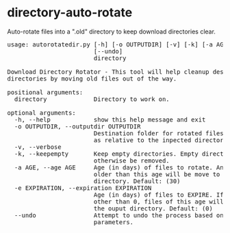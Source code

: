 directory-auto-rotate
=====================

Auto-rotate files into a ".old" directory to keep download directories clear.

<pre>
usage: autorotatedir.py [-h] [-o OUTPUTDIR] [-v] [-k] [-a AGE] [-e EXPIRATION]
                        [--undo]
                        directory

Download Directory Rotator - This tool will help cleanup desktop and download
directories by moving old files out of the way.

positional arguments:
  directory             Directory to work on.

optional arguments:
  -h, --help            show this help message and exit
  -o OUTPUTDIR, --outputdir OUTPUTDIR
                        Destination folder for rotated files. This is treated
                        as relative to the inpected directory. Default: (.old)
  -v, --verbose
  -k, --keepempty       Keep empty directories. Empty directories will
                        otherwise be removed.
  -a AGE, --age AGE     Age (in days) of files to rotate. Any file or folders
                        older than this age will be move to the ouput
                        directory. Default: (30)
  -e EXPIRATION, --expiration EXPIRATION
                        Age (in days) of files to EXPIRE. If set to a value
                        other than 0, files of this age will be deleted from
                        the ouput directory. Default: (0)
  --undo                Attempt to undo the process based on the given
                        parameters.
</pre>